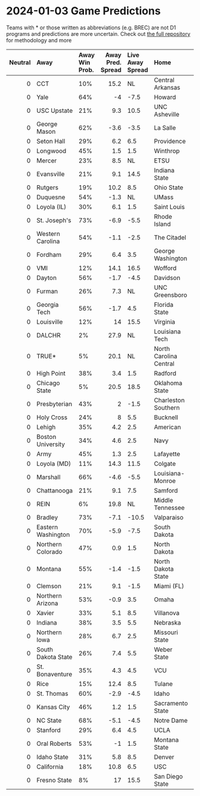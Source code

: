 # 2024-01-03 Game Predictions
Teams with * or those written as abbreviations (e.g. BREC) are not D1 programs and predictions are more uncertain. Check out [the full repository](https://github.com/grdavis/college-basketball-elo) for methodology and more

|   Neutral | Away               | Away Win Prob.   |   Away Pred. Spread | Live Away Spread   | Home                   | Home Win Prob.   |   Home Pred. Spread |
|----------:|:-------------------|:-----------------|--------------------:|:-------------------|:-----------------------|:-----------------|--------------------:|
|         0 | CCT                | 10%              |                15.2 | NL                 | Central Arkansas       | 90%              |               -15.2 |
|         0 | Yale               | 64%              |                -4   | -7.5               | Howard                 | 36%              |                 4   |
|         0 | USC Upstate        | 21%              |                 9.3 | 10.5               | UNC Asheville          | 79%              |                -9.3 |
|         0 | George Mason       | 62%              |                -3.6 | -3.5               | La Salle               | 38%              |                 3.6 |
|         0 | Seton Hall         | 29%              |                 6.2 | 6.5                | Providence             | 71%              |                -6.2 |
|         0 | Longwood           | 45%              |                 1.5 | 1.5                | Winthrop               | 55%              |                -1.5 |
|         0 | Mercer             | 23%              |                 8.5 | NL                 | ETSU                   | 77%              |                -8.5 |
|         0 | Evansville         | 21%              |                 9.1 | 14.5               | Indiana State          | 79%              |                -9.1 |
|         0 | Rutgers            | 19%              |                10.2 | 8.5                | Ohio State             | 81%              |               -10.2 |
|         0 | Duquesne           | 54%              |                -1.3 | NL                 | UMass                  | 46%              |                 1.3 |
|         0 | Loyola (IL)        | 30%              |                 6.1 | 1.5                | Saint Louis            | 70%              |                -6.1 |
|         0 | St. Joseph's       | 73%              |                -6.9 | -5.5               | Rhode Island           | 27%              |                 6.9 |
|         0 | Western Carolina   | 54%              |                -1.1 | -2.5               | The Citadel            | 46%              |                 1.1 |
|         0 | Fordham            | 29%              |                 6.4 | 3.5                | George Washington      | 71%              |                -6.4 |
|         0 | VMI                | 12%              |                14.1 | 16.5               | Wofford                | 88%              |               -14.1 |
|         0 | Dayton             | 56%              |                -1.7 | -4.5               | Davidson               | 44%              |                 1.7 |
|         0 | Furman             | 26%              |                 7.3 | NL                 | UNC Greensboro         | 74%              |                -7.3 |
|         0 | Georgia Tech       | 56%              |                -1.7 | 4.5                | Florida State          | 44%              |                 1.7 |
|         0 | Louisville         | 12%              |                14   | 15.5               | Virginia               | 88%              |               -14   |
|         0 | DALCHR             | 2%               |                27.9 | NL                 | Louisiana Tech         | 98%              |               -27.9 |
|         0 | TRUE*              | 5%               |                20.1 | NL                 | North Carolina Central | 95%              |               -20.1 |
|         0 | High Point         | 38%              |                 3.4 | 1.5                | Radford                | 62%              |                -3.4 |
|         0 | Chicago State      | 5%               |                20.5 | 18.5               | Oklahoma State         | 95%              |               -20.5 |
|         0 | Presbyterian       | 43%              |                 2   | -1.5               | Charleston Southern    | 57%              |                -2   |
|         0 | Holy Cross         | 24%              |                 8   | 5.5                | Bucknell               | 76%              |                -8   |
|         0 | Lehigh             | 35%              |                 4.2 | 2.5                | American               | 65%              |                -4.2 |
|         0 | Boston University  | 34%              |                 4.6 | 2.5                | Navy                   | 66%              |                -4.6 |
|         0 | Army               | 45%              |                 1.3 | 2.5                | Lafayette              | 55%              |                -1.3 |
|         0 | Loyola (MD)        | 11%              |                14.3 | 11.5               | Colgate                | 89%              |               -14.3 |
|         0 | Marshall           | 66%              |                -4.6 | -5.5               | Louisiana-Monroe       | 34%              |                 4.6 |
|         0 | Chattanooga        | 21%              |                 9.1 | 7.5                | Samford                | 79%              |                -9.1 |
|         0 | REIN               | 6%               |                19.8 | NL                 | Middle Tennessee       | 94%              |               -19.8 |
|         0 | Bradley            | 73%              |                -7.1 | -10.5              | Valparaiso             | 27%              |                 7.1 |
|         0 | Eastern Washington | 70%              |                -5.9 | -7.5               | South Dakota           | 30%              |                 5.9 |
|         0 | Northern Colorado  | 47%              |                 0.9 | 1.5                | North Dakota           | 53%              |                -0.9 |
|         0 | Montana            | 55%              |                -1.4 | -1.5               | North Dakota State     | 45%              |                 1.4 |
|         0 | Clemson            | 21%              |                 9.1 | -1.5               | Miami (FL)             | 79%              |                -9.1 |
|         0 | Northern Arizona   | 53%              |                -0.9 | 3.5                | Omaha                  | 47%              |                 0.9 |
|         0 | Xavier             | 33%              |                 5.1 | 8.5                | Villanova              | 67%              |                -5.1 |
|         0 | Indiana            | 38%              |                 3.5 | 5.5                | Nebraska               | 62%              |                -3.5 |
|         0 | Northern Iowa      | 28%              |                 6.7 | 2.5                | Missouri State         | 72%              |                -6.7 |
|         0 | South Dakota State | 26%              |                 7.4 | 5.5                | Weber State            | 74%              |                -7.4 |
|         0 | St. Bonaventure    | 35%              |                 4.3 | 4.5                | VCU                    | 65%              |                -4.3 |
|         0 | Rice               | 15%              |                12.4 | 8.5                | Tulane                 | 85%              |               -12.4 |
|         0 | St. Thomas         | 60%              |                -2.9 | -4.5               | Idaho                  | 40%              |                 2.9 |
|         0 | Kansas City        | 46%              |                 1.2 | 1.5                | Sacramento State       | 54%              |                -1.2 |
|         0 | NC State           | 68%              |                -5.1 | -4.5               | Notre Dame             | 32%              |                 5.1 |
|         0 | Stanford           | 29%              |                 6.4 | 4.5                | UCLA                   | 71%              |                -6.4 |
|         0 | Oral Roberts       | 53%              |                -1   | 1.5                | Montana State          | 47%              |                 1   |
|         0 | Idaho State        | 31%              |                 5.8 | 8.5                | Denver                 | 69%              |                -5.8 |
|         0 | California         | 18%              |                10.8 | 6.5                | USC                    | 82%              |               -10.8 |
|         0 | Fresno State       | 8%               |                17   | 15.5               | San Diego State        | 92%              |               -17   |